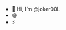- 👋 Hi, I’m @joker00L
- 😄 
- ⚡

<!---
joker00L/joker00L is a ✨ special ✨ repository because its `README.md` (this file) appears on your GitHub profile.
You can click the Preview link to take a look at your changes.
--->
